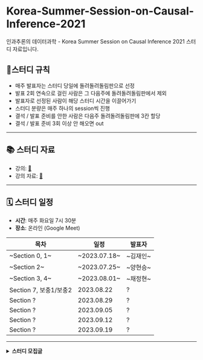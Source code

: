 # Korea-Summer-Session-on-Causal-Inference-2021
인과추론의 데이터과학 - Korea Summer Session on Causal Inference 2021 스터디 자료입니다.

## 📍스터디 규칙
- 매주 발표자는 스터디 당일에 돌려돌려돌림판으로 선정
- 발표 2회 연속으로 걸린 사람은 그 다음주에 돌려돌려돌림판에서 제외
- 발표자로 선정된 사람이 해당 스터디 시간을 이끌어가기
- 스터디 분량은 매주 하나의 session씩 진행
- 결석 / 발표 준비를 안한 사람은 다음주 돌려돌려돌림판에 3칸 할당
- 결석 / 발표 준비 3회 이상 안 해오면 out
---

## 📚 스터디 자료
- 강의: [🔗](https://www.youtube.com/playlist?list=PLKKkeayRo4PWyV8Gr-RcbWcis26ltIyMN)
- 강의 자료: [🔗](https://sites.google.com/view/causal-inference2021/lecture-materials?authuser=0)
---

## 🗓 스터디 일정

- **시간**: 매주 화요일 7시 30분
- **장소**: 온라인 (Google Meet)

| 목차             | 일정           | 발표자   |
|----------------|--------------|-------|
| ~Section 0, 1~ | ~2023.07.18~ | ~김재인~ |
| ~Section 2~    | ~2023.07.25~ | ~양현승~ |
| ~Section 3, 4~ | ~2023.08.01~ | ~채정현~ |
| Section 7, 보충1/보충2 | 2023.08.22   | ?     |
| Section ?      | 2023.08.29   | ?     |
| Section ?      | 2023.09.05   | ?     |
| Section ?      | 2023.09.12   | ?     |
| Section ?      | 2023.09.19   | ?     |

---

<details>
  <summary> <b>스터디 모집글</b></summary>
  <div markdown="1">

안녕하세요! AI_연구 채널의 김정희입니다:meow_coffee:***<인과 추론의 데이터과학>*** 강의 같이 완주하실분 있으실까요?!

⏱ **스터디 기간**
- 8주 (7월 3일 ~ 8월 26일) 매주 2시간씩
- 구체적인 요일 & 시간은 같이 정해볼 생각이에요!

📁 **스터디 방법**
- [<인과 추론의 데이터과학>](https://www.youtube.com/watch?v=3JUlFC1LuIk&list=PLKKkeayRo4PWyV8Gr-RcbWcis26ltIyMN) 강의(총 44강)를 매주 하나의 session씩 듣고 발표
- 발표자는 스터디 당일 랜덤으로 선정하기 때문에 모든 인원이 매주 발표 준비를 해와야합니다.

**🖇️ 스터디 내용 (변경될 수 있음)**

1. *인과 추론의 다양한 접근법 / 프레임 워크 / 인과적 사고방식*
2. *인과 추론을 위한 연구 디자인 / 인과 추론의 정석 / 준실험*
3. *무작위 통제실험 연구 사례 / 준실험 연구 사례*
4. *인과 그래프 / 인과 그래프에서의 변수 통제 방법 / 인과 추론 전략*
5. *도구 변수 / 도구 변수 활용 사례*
6. *인과추론에서의 머신러닝 활용 / 인과 추론 기반의 예측 모델링 평가*
7. *머신러닝의 해석 가능성과 인과추론 / 인과 추론을 위한 머신러닝 모델*
8. *인과적 의사결정 / 처방적 분석 / 구조적 인과모형 / 데이터 기반의 인과 관계 발견*

💡**스터디 방식** : 온라인 또는 오프라인 (협의)

👥  **모집 인원** : 최대 5명(선착순)

👀 **신청 방법** : 저에게 DM 또는 댓글 남겨주세요!

</details>
